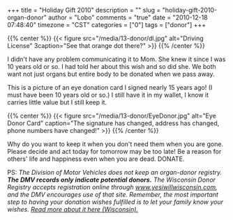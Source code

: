 +++
title = "Holiday Gift 2010"
description = ""
slug = "holiday-gift-2010-organ-donor"
author = "Lobo"
comments = "true"
date = "2010-12-18 07:48:40"
timezone = "CST"
categories = ["0"]
tags = ["donor"]
+++

{{% center %}}
{{< figure src="/media/13-donor/dl.jpg" alt="Driving License" 3caption="See that orange dot there?" >}}
{{% /center %}}

I didn't have any problem communicating it to Mom. She knew it since I was 10 years old or so. I had told her about this wish and so did she. We both want not just organs but entire body to be donated when we pass away.

This is a picture of an eye donation card I signed nearly 15 years ago! (I must have been 10 years old or so.) I still have it in my wallet, I know it carries little value but I still keep it.

{{% center %}}
{{< figure src="/media/13-donor/EyeDonor.jpg" alt="Eye Donor Card" caption="The signature has changed, address has changed, phone numbers have changed!" >}}
{{% /center %}}


Why do you want to keep it when you don't need them when you are gone. Please decide and act today for tomorrow may be too late! Be a reason for others' life and happiness even when you are dead. DONATE.

PS: _The Division of Motor Vehicles does not keep an organ-donor registry. **The DMV records only indicate potential donors.** The Wisconsin Donor Registry accepts registration online through www.yesiwillwisconsin.com, and the DMV encourages use of that site. Remember, the most important step to having your donation wishes fulfilled is to let your family know your wishes. [Read more about it here (Wisconsin).](http://www.dot.wisconsin.gov/drivers/drivers/apply/donor.htm)_
